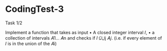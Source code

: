 # CodingTest-3
Task 1/2

Implement a function that takes as input 
	•	A closed integer interval 𝐼, 
	•	a collection of intervals 𝐴1... 𝐴n 
and checks if 𝐼 ⊆⋃j 𝐴𝑗. (i.e. if every element of 𝐼 is in the union of the 𝐴i)
